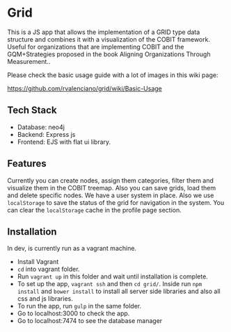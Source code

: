 # Grid

This is a JS app that allows the implementation of a GRID type data structure and combines it with a visualization of the COBIT framework. Useful for organizations that are implementing COBIT and the GQM+Strategies proposed in the book Aligning Organizations Through Measurement..

Please check the basic usage guide with a lot of images in this wiki page:

https://github.com/rvalenciano/grid/wiki/Basic-Usage


## Tech Stack
 * Database: neo4j
 * Backend: Express js
 * Frontend: EJS with flat ui library.
 
 ## Features

 Currently you can create nodes, assign them categories, filter them and visualize them in the COBIT treemap.
 Also you can save grids, load them and delete specific nodes. We have a user system in place. Also we use `localStorage` to save the status of the grid for navigation in the system. You can clear the `localStorage` cache in the profile page section.


 ## Installation

 In dev, is currently run as a vagrant machine. 

 * Install Vagrant
 * `cd` into vagrant folder.
 * Run `vagrant up` in this folder and wait until installation is complete.
 * To set up the app, `vagrant ssh` and then `cd grid/`. Inside run `npm install`  and `bower install` to install all server side libraries and also all css and js libraries.
 * To run the app, run `gulp` in the same folder.
 * Go to localhost:3000 to check the app.
 * Go to localhost:7474 to see the database manager
